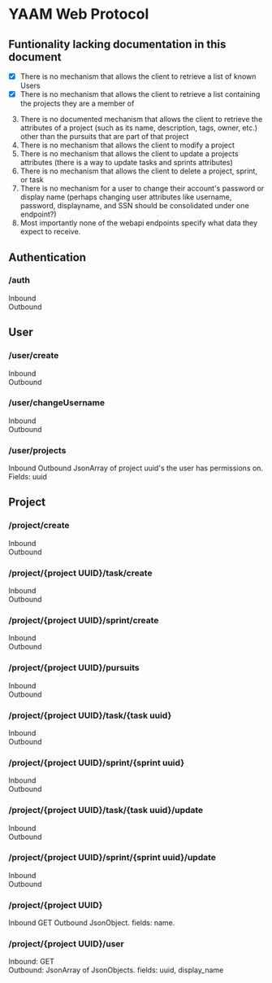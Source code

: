 # YAAM Web Protocol

## Funtionality lacking documentation in this document
- [x]  There is no mechanism that allows the client to retrieve a list of known Users
- [x] There is no mechanism that allows the client to retrieve a list containing the projects they are a member of
3. There is no documented mechanism that allows the client to retrieve the attributes of a project (such as its name, description, tags, owner, etc.) other than the pursuits that are part of that project
4. There is no mechanism that allows the client to modify a project
5. There is no mechanism that allows the client to update a projects attributes (there is a way to update tasks and sprints attributes)
6. There is no mechanism that allows the client to delete a project, sprint, or task
7. There is no mechanism for a user to change their account's password or display name (perhaps changing user attributes like username, password, displayname, and SSN should be consolidated under one endpoint?)
8. Most importantly none of the webapi endpoints specify what data they expect to receive.

## Authentication
### /auth
Inbound  
Outbound  

## User
### /user/create
Inbound  
Outbound  
### /user/changeUsername
Inbound  
Outbound  

### /user/projects
Inbound
Outbound JsonArray of project uuid's the user has permissions on. Fields: uuid

## Project
### /project/create
Inbound  
Outbound  
### /project/{project UUID}/task/create
Inbound  
Outbound  
### /project/{project UUID}/sprint/create
Inbound  
Outbound  


### /project/{project UUID}/pursuits
Inbound   
Outbound  

### /project/{project UUID}/task/{task uuid}  
Inbound  
Outbound  
### /project/{project UUID}/sprint/{sprint uuid}
Inbound  
Outbound  

### /project/{project UUID}/task/{task uuid}/update
Inbound  
Outbound  
### /project/{project UUID}/sprint/{sprint uuid}/update
Inbound  
Outbound  

### /project/{project UUID}
Inbound GET
Outbound JsonObject. fields: name.

### /project/{project UUID}/user
Inbound: GET  
Outbound: JsonArray of JsonObjects. fields: uuid, display_name
